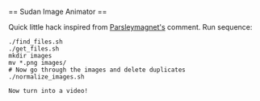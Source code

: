 == Sudan Image Animator ==

Quick little hack inspired from [Parsleymagnet's](http://www.reddit.com/r/MapPorn/comments/txjke/wikipedia_map_of_the_governing_factions_of/c4qoi6d) comment.  Run sequence:

```
./find_files.sh
./get_files.sh
mkdir images
mv *.png images/
# Now go through the images and delete duplicates
./normalize_images.sh

Now turn into a video!
```
